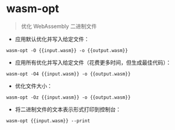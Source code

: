 # wasm-opt

> 优化 WebAssembly 二进制文件

- 应用默认优化并写入给定文件：

`wasm-opt -O {{input.wasm}} -o {{output.wasm}}`

- 应用所有优化并写入给定文件（花费更多时间，但生成最佳代码）：

`wasm-opt -O4 {{input.wasm}} -o {{output.wasm}}`

- 优化文件大小：

`wasm-opt -Oz {{input.wasm}} -o {{output.wasm}}`

- 将二进制文件的文本表示形式打印到控制台：

`wasm-opt {{input.wasm}} --print`

[#]: contributors: ([Datura stramonium L.])